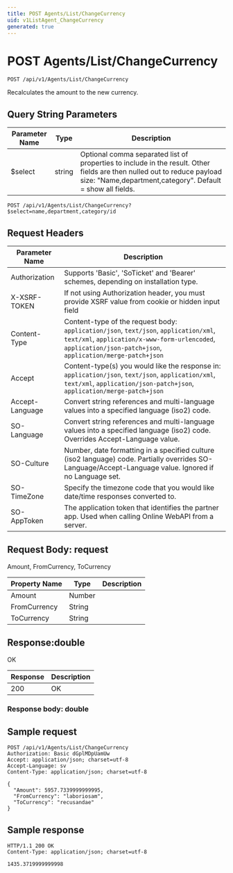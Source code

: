 ```yaml
---
title: POST Agents/List/ChangeCurrency
uid: v1ListAgent_ChangeCurrency
generated: true
---
```


# POST Agents/List/ChangeCurrency

```http
POST /api/v1/Agents/List/ChangeCurrency
```

Recalculates the amount to the new currency.







## Query String Parameters

| Parameter Name | Type |  Description |
|----------------|------|--------------|
| $select | string |  Optional comma separated list of properties to include in the result. Other fields are then nulled out to reduce payload size: "Name,department,category". Default = show all fields. |

```http
POST /api/v1/Agents/List/ChangeCurrency?$select=name,department,category/id
```


## Request Headers

| Parameter Name | Description |
|----------------|-------------|
| Authorization  | Supports 'Basic', 'SoTicket' and 'Bearer' schemes, depending on installation type. |
| X-XSRF-TOKEN   | If not using Authorization header, you must provide XSRF value from cookie or hidden input field |
| Content-Type | Content-type of the request body: `application/json`, `text/json`, `application/xml`, `text/xml`, `application/x-www-form-urlencoded`, `application/json-patch+json`, `application/merge-patch+json` |
| Accept         | Content-type(s) you would like the response in: `application/json`, `text/json`, `application/xml`, `text/xml`, `application/json-patch+json`, `application/merge-patch+json` |
| Accept-Language | Convert string references and multi-language values into a specified language (iso2) code. |
| SO-Language | Convert string references and multi-language values into a specified language (iso2) code. Overrides Accept-Language value. |
| SO-Culture | Number, date formatting in a specified culture (iso2 language) code. Partially overrides SO-Language/Accept-Language value. Ignored if no Language set. |
| SO-TimeZone | Specify the timezone code that you would like date/time responses converted to. |
| SO-AppToken | The application token that identifies the partner app. Used when calling Online WebAPI from a server. |

## Request Body: request 

Amount, FromCurrency, ToCurrency 

| Property Name | Type |  Description |
|----------------|------|--------------|
| Amount | Number |  |
| FromCurrency | String |  |
| ToCurrency | String |  |

## Response:double

OK

| Response | Description |
|----------------|-------------|
| 200 | OK |

### Response body: double


## Sample request

```http!
POST /api/v1/Agents/List/ChangeCurrency
Authorization: Basic dGplMDpUamUw
Accept: application/json; charset=utf-8
Accept-Language: sv
Content-Type: application/json; charset=utf-8

{
  "Amount": 5957.7339999999995,
  "FromCurrency": "laboriosam",
  "ToCurrency": "recusandae"
}
```

## Sample response

```http_
HTTP/1.1 200 OK
Content-Type: application/json; charset=utf-8

1435.3719999999998
```